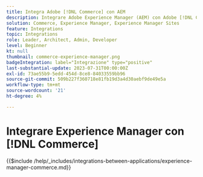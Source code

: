 ```yaml
---
title: Integra Adobe [!DNL Commerce] con AEM
description: Integrare Adobe Experience Manager (AEM) con Adobe [!DNL Commerce] per creare esperienze di acquisto coinvolgenti.
solution: Commerce, Experience Manager, Experience Manager Sites
feature: Integrations
topic: Integrations
role: Leader, Architect, Admin, Developer
level: Beginner
kt: null
thumbnail: commerce-experience-manager.png
badgeIntegration: label="Integrazione" type="positive"
last-substantial-update: 2023-07-31T00:00:00Z
exl-id: 73ae55b9-5edd-454d-8ce8-84033559bb96
source-git-commit: 509b227f360718e81fb19d3a4d30aebf9de49e5a
workflow-type: tm+mt
source-wordcount: '21'
ht-degree: 4%

---
```


# Integrare Experience Manager con [!DNL Commerce]

{{$include /help/_includes/integrations-between-applications/experience-manager-commerce.md}}
